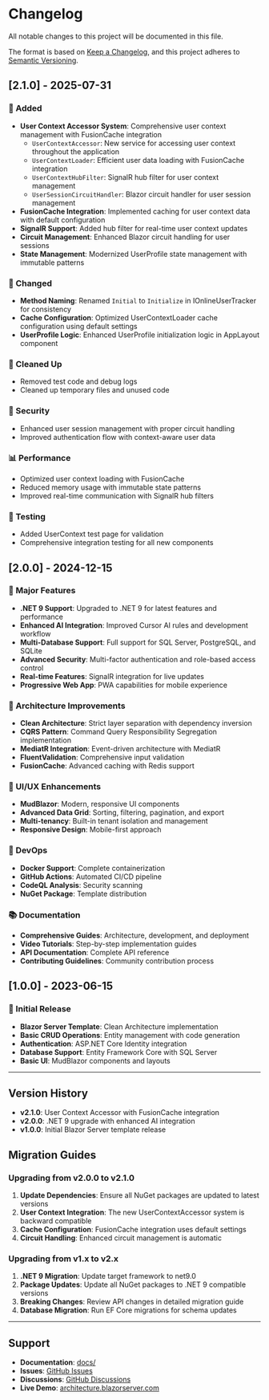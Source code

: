 # Changelog

All notable changes to this project will be documented in this file.

The format is based on [Keep a Changelog](https://keepachangelog.com/en/1.0.0/),
and this project adheres to [Semantic Versioning](https://semver.org/spec/v2.0.0.html).

## [2.1.0] - 2025-07-31

### 🚀 Added
- **User Context Accessor System**: Comprehensive user context management with FusionCache integration
  - `UserContextAccessor`: New service for accessing user context throughout the application
  - `UserContextLoader`: Efficient user data loading with FusionCache integration
  - `UserContextHubFilter`: SignalR hub filter for user context management
  - `UserSessionCircuitHandler`: Blazor circuit handler for user session management
- **FusionCache Integration**: Implemented caching for user context data with default configuration
- **SignalR Support**: Added hub filter for real-time user context updates
- **Circuit Management**: Enhanced Blazor circuit handling for user sessions
- **State Management**: Modernized UserProfile state management with immutable patterns

### 🔧 Changed
- **Method Naming**: Renamed `Initial` to `Initialize` in IOnlineUserTracker for consistency
- **Cache Configuration**: Optimized UserContextLoader cache configuration using default settings
- **UserProfile Logic**: Enhanced UserProfile initialization logic in AppLayout component

### 🧹 Cleaned Up
- Removed test code and debug logs
- Cleaned up temporary files and unused code

### 🔐 Security
- Enhanced user session management with proper circuit handling
- Improved authentication flow with context-aware user data

### 📊 Performance
- Optimized user context loading with FusionCache
- Reduced memory usage with immutable state patterns
- Improved real-time communication with SignalR hub filters

### 🧪 Testing
- Added UserContext test page for validation
- Comprehensive integration testing for all new components

## [2.0.0] - 2024-12-15

### 🚀 Major Features
- **.NET 9 Support**: Upgraded to .NET 9 for latest features and performance
- **Enhanced AI Integration**: Improved Cursor AI rules and development workflow
- **Multi-Database Support**: Full support for SQL Server, PostgreSQL, and SQLite
- **Advanced Security**: Multi-factor authentication and role-based access control
- **Real-time Features**: SignalR integration for live updates
- **Progressive Web App**: PWA capabilities for mobile experience

### 🔧 Architecture Improvements
- **Clean Architecture**: Strict layer separation with dependency inversion
- **CQRS Pattern**: Command Query Responsibility Segregation implementation
- **MediatR Integration**: Event-driven architecture with MediatR
- **FluentValidation**: Comprehensive input validation
- **FusionCache**: Advanced caching with Redis support

### 🎨 UI/UX Enhancements
- **MudBlazor**: Modern, responsive UI components
- **Advanced Data Grid**: Sorting, filtering, pagination, and export
- **Multi-tenancy**: Built-in tenant isolation and management
- **Responsive Design**: Mobile-first approach

### 🐳 DevOps
- **Docker Support**: Complete containerization
- **GitHub Actions**: Automated CI/CD pipeline
- **CodeQL Analysis**: Security scanning
- **NuGet Package**: Template distribution

### 📚 Documentation
- **Comprehensive Guides**: Architecture, development, and deployment
- **Video Tutorials**: Step-by-step implementation guides
- **API Documentation**: Complete API reference
- **Contributing Guidelines**: Community contribution process

## [1.0.0] - 2023-06-15

### 🎉 Initial Release
- **Blazor Server Template**: Clean Architecture implementation
- **Basic CRUD Operations**: Entity management with code generation
- **Authentication**: ASP.NET Core Identity integration
- **Database Support**: Entity Framework Core with SQL Server
- **Basic UI**: MudBlazor components and layouts

---

## Version History

- **v2.1.0**: User Context Accessor with FusionCache integration
- **v2.0.0**: .NET 9 upgrade with enhanced AI integration
- **v1.0.0**: Initial Blazor Server template release

## Migration Guides

### Upgrading from v2.0.0 to v2.1.0

1. **Update Dependencies**: Ensure all NuGet packages are updated to latest versions
2. **User Context Integration**: The new UserContextAccessor system is backward compatible
3. **Cache Configuration**: FusionCache integration uses default settings
4. **Circuit Handling**: Enhanced circuit management is automatic

### Upgrading from v1.x to v2.x

1. **.NET 9 Migration**: Update target framework to net9.0
2. **Package Updates**: Update all NuGet packages to .NET 9 compatible versions
3. **Breaking Changes**: Review API changes in detailed migration guide
4. **Database Migration**: Run EF Core migrations for schema updates

---

## Support

- **Documentation**: [docs/](docs/)
- **Issues**: [GitHub Issues](https://github.com/neozhu/CleanArchitectureWithBlazorServer/issues)
- **Discussions**: [GitHub Discussions](https://github.com/neozhu/CleanArchitectureWithBlazorServer/discussions)
- **Live Demo**: [architecture.blazorserver.com](https://architecture.blazorserver.com/)